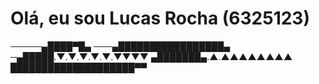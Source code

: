 # Olá, eu sou Lucas Rocha (6325123)

─────▄████▀█▄
───▄█████████████████▄
─▄█████.▼.▼.▼.▼.▼.▼▼▼▼
▄███████▄.▲.▲▲▲▲▲▲▲▲
████████████████████▀▀